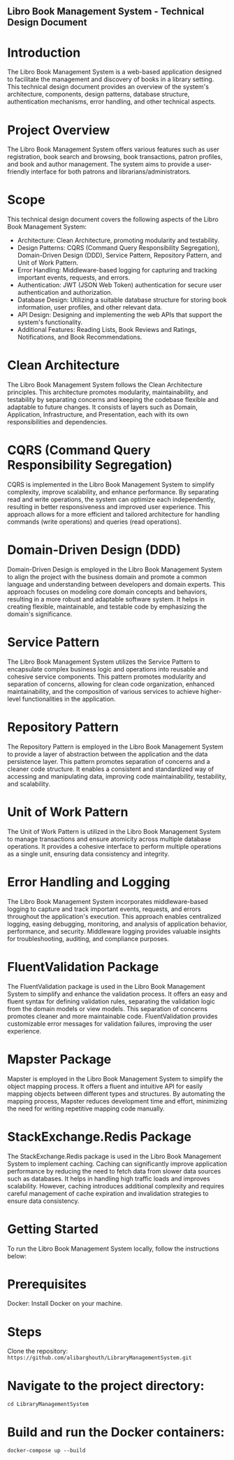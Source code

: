 ## Libro Book Management System - Technical Design Document
# Introduction
The Libro Book Management System is a web-based application designed to facilitate the management and discovery of books in a library setting. This technical design document provides an overview of the system's architecture, components, design patterns, database structure, authentication mechanisms, error handling, and other technical aspects.

# Project Overview
The Libro Book Management System offers various features such as user registration, book search and browsing, book transactions, patron profiles, and book and author management. The system aims to provide a user-friendly interface for both patrons and librarians/administrators.

# Scope
This technical design document covers the following aspects of the Libro Book Management System:

- Architecture: Clean Architecture, promoting modularity and testability.
- Design Patterns: CQRS (Command Query Responsibility Segregation), Domain-Driven Design (DDD), Service Pattern, Repository Pattern, and Unit of Work Pattern.
- Error Handling: Middleware-based logging for capturing and tracking important events, requests, and errors.
- Authentication: JWT (JSON Web Token) authentication for secure user authentication and authorization.
- Database Design: Utilizing a suitable database structure for storing book information, user profiles, and other relevant data.
- API Design: Designing and implementing the web APIs that support the system's functionality.
- Additional Features: Reading Lists, Book Reviews and Ratings, Notifications, and Book Recommendations.
# Clean Architecture
The Libro Book Management System follows the Clean Architecture principles. This architecture promotes modularity, maintainability, and testability by separating concerns and keeping the codebase flexible and adaptable to future changes. It consists of layers such as Domain, Application, Infrastructure, and Presentation, each with its own responsibilities and dependencies.

# CQRS (Command Query Responsibility Segregation)
CQRS is implemented in the Libro Book Management System to simplify complexity, improve scalability, and enhance performance. By separating read and write operations, the system can optimize each independently, resulting in better responsiveness and improved user experience. This approach allows for a more efficient and tailored architecture for handling commands (write operations) and queries (read operations).

# Domain-Driven Design (DDD)
Domain-Driven Design is employed in the Libro Book Management System to align the project with the business domain and promote a common language and understanding between developers and domain experts. This approach focuses on modeling core domain concepts and behaviors, resulting in a more robust and adaptable software system. It helps in creating flexible, maintainable, and testable code by emphasizing the domain's significance.

# Service Pattern
The Libro Book Management System utilizes the Service Pattern to encapsulate complex business logic and operations into reusable and cohesive service components. This pattern promotes modularity and separation of concerns, allowing for clean code organization, enhanced maintainability, and the composition of various services to achieve higher-level functionalities in the application.

# Repository Pattern
The Repository Pattern is employed in the Libro Book Management System to provide a layer of abstraction between the application and the data persistence layer. This pattern promotes separation of concerns and a cleaner code structure. It enables a consistent and standardized way of accessing and manipulating data, improving code maintainability, testability, and scalability.

# Unit of Work Pattern
The Unit of Work Pattern is utilized in the Libro Book Management System to manage transactions and ensure atomicity across multiple database operations. It provides a cohesive interface to perform multiple operations as a single unit, ensuring data consistency and integrity.

# Error Handling and Logging
The Libro Book Management System incorporates middleware-based logging to capture and track important events, requests, and errors throughout the application's execution. This approach enables centralized logging, easing debugging, monitoring, and analysis of application behavior, performance, and security. Middleware logging provides valuable insights for troubleshooting, auditing, and compliance purposes.

# FluentValidation Package
The FluentValidation package is used in the Libro Book Management System to simplify and enhance the validation process. It offers an easy and fluent syntax for defining validation rules, separating the validation logic from the domain models or view models. This separation of concerns promotes cleaner and more maintainable code. FluentValidation provides customizable error messages for validation failures, improving the user experience.

# Mapster Package
Mapster is employed in the Libro Book Management System to simplify the object mapping process. It offers a fluent and intuitive API for easily mapping objects between different types and structures. By automating the mapping process, Mapster reduces development time and effort, minimizing the need for writing repetitive mapping code manually.

# StackExchange.Redis Package
The StackExchange.Redis package is used in the Libro Book Management System to implement caching. Caching can significantly improve application performance by reducing the need to fetch data from slower data sources such as databases. It helps in handling high traffic loads and improves scalability. However, caching introduces additional complexity and requires careful management of cache expiration and invalidation strategies to ensure data consistency.

# Getting Started
To run the Libro Book Management System locally, follow the instructions below:

# Prerequisites
Docker: Install Docker on your machine.

# Steps
Clone the repository:
```https://github.com/alibarghouth/LibraryManagementSystem.git```

# Navigate to the project directory:
```cd LibraryManagementSystem```

# Build and run the Docker containers:
```docker-compose up --build```


